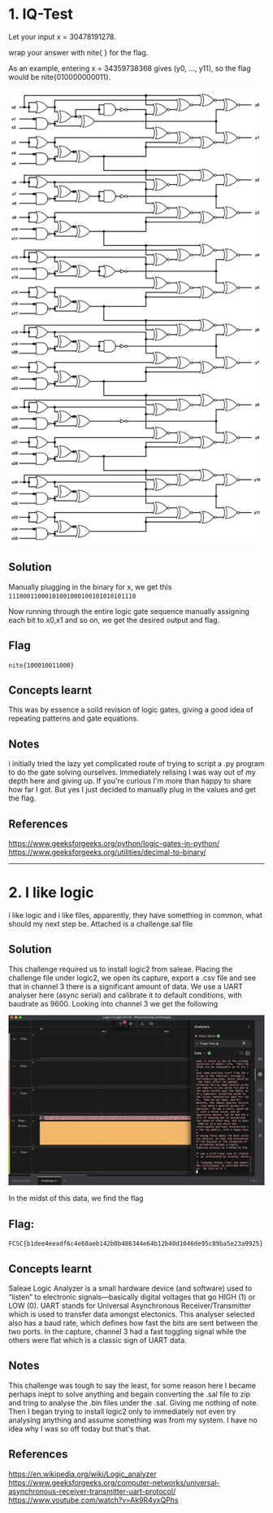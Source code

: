 # 1. IQ-Test
Let your input x = 30478191278.

wrap your answer with nite{ } for the flag.

As an example, entering x = 34359738368 gives (y0, ..., y11), so the flag would be nite{010000000011}.

![](IMAGES/iqtest.png "Prompt image")

## Solution 
Manually plugging in the binary for x, we get this
`11100011000101001000100101010101110`

Now running through the entire logic gate sequence manually assigning each bit to x0,x1 and so on, we get the desired output and flag. 

## Flag
```
nite{100010011000}
```

## Concepts learnt
This was by essence a soild revision of logic gates, giving a good idea of repeating patterns and gate equations.

## Notes
i initially tried the lazy yet complicated route of trying to script a .py program to do the gate solving ourselves. Immediately relising I was way out of my depth here and giving up. If you're curious I'm more than happy to share how far I got. But yes I just decided to manually plug in the values and get the flag.

## References
https://www.geeksforgeeks.org/python/logic-gates-in-python/
https://www.geeksforgeeks.org/utilities/decimal-to-binary/


***


# 2. I like logic
i like logic and i like files, apparently, they have something in common, what should my next step be.
Attached is a challenge.sal file

## Solution
This challenge required us to install logic2 from saleae. Placing the challenge file under logic2, we open its capture, export a .csv file and see that in channel 3 there is a significant amount of data. We use a UART analyser here (async serial) and calibrate it to default conditions, with baudrate as 9600. Looking into channel 3 we get the following 

![](IMAGES/saleae.png "File capture in logic2 at channel 3 after UART protocol analysis")

In the midst of this data, we find the flag

## Flag:
```
FCSC{b1dee4eeadf6c4e60aeb142b0b486344e64b12b40d1046de95c89ba5e23a9925} ⁠
```

## Concepts learnt
Saleae Logic Analyzer is a small hardware device (and software) used to “listen” to electronic signals—basically digital voltages that go HIGH (1) or LOW (0).
UART stands for Universal Asynchronous Receiver/Transmitter which is used to transfer data amongst electonics. This analyser selected also has a baud rate, which defines how fast the bits are sent between the two ports. In the capture, channel 3 had a fast toggling signal while the others were flat which is a classic sign of UART data. 

## Notes
This challenge was tough to say the least, for some reason here I became perhaps inept to solve anything and begain converting the .sal file to zip and tring to analyse the .bin files under the .sal. Giving me nothing of note. Then I began trying to install logic2 only to immediately not even try analysing anything and assume something was from my system. I have no idea why I was so off today but that's that.

## References
https://en.wikipedia.org/wiki/Logic_analyzer
https://www.geeksforgeeks.org/computer-networks/universal-asynchronous-receiver-transmitter-uart-protocol/
https://www.youtube.com/watch?v=Ak9R4yxQPhs

